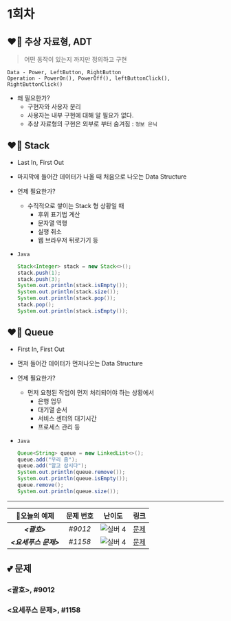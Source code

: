 # 1회차

## ❤️‍🔥 추상 자료형, ADT

> 어떤 동작이 있는지 까지만 정의하고 구현

```
Data - Power, LeftButton, RightButton
Operation - PowerOn(), PowerOff(), leftButtonClick(), RightButtonClick()
```

- 왜 필요한가?
  - 구현자와 사용자 분리
  - 사용자는 내부 구현에 대해 알 필요가 없다.
  - 추상 자료형의 구현은 외부로 부터 숨겨짐 : `정보 은닉`

## ❤️‍🔥 Stack

- Last In, First Out
- 마지막에 들어간 데이터가 나올 때 처음으로 나오는 Data Structure

- 언제 필요한가?
  - 수직적으로 쌓이는 Stack 형 상황일 때
    - 후위 표기법 계산
    - 문자열 역행
    - 실행 취소
    - 웹 브라우저 뒤로가기 등

- `Java`
    ```Java
    Stack<Integer> stack = new Stack<>();
    stack.push(1);
    stack.push(3);
    System.out.println(stack.isEmpty());
    System.out.println(stack.size());
    System.out.println(stack.pop());
    stack.pop();
    System.out.println(stack.isEmpty());
    ```

## ❤️‍🔥 Queue

- First In, First Out
- 먼저 들어간 데이터가 먼저나오는 Data Structure

- 언제 필요한가?
  - 먼저 요청된 작업이 먼저 처리되어야 하는 상황에서
    - 은행 업무
    - 대기열 순서
    - 서비스 센터의 대기시간
    - 프로세스 관리 등

- `Java`
    ``` Java
    Queue<String> queue = new LinkedList<>();
    queue.add("우리 좀");
    queue.add("알고 삽시다");
    System.out.println(queue.remove());
    System.out.println(queue.isEmpty());
    queue.remove();
    System.out.println(queue.size());
    ```

---

|💖오늘의 예제|문제 번호|난이도|링크|
|:-:|:-:|-|-|
|___<괄호>___|_#9012_|![실버 4](https://camo.githubusercontent.com/64671b5a244ad70dc11665f1293bdde51747df3d9cd4bfe2c36b1e5e1a78872b/68747470733a2f2f7374617469632e736f6c7665642e61632f746965725f736d616c6c2f372e737667)|[문제](https://www.acmicpc.net/problem/9012)|
|___<요세푸스 문제>___|_#1158_|![실버 4](https://camo.githubusercontent.com/64671b5a244ad70dc11665f1293bdde51747df3d9cd4bfe2c36b1e5e1a78872b/68747470733a2f2f7374617469632e736f6c7665642e61632f746965725f736d616c6c2f372e737667)|[문제](https://www.acmicpc.net/problem/1158)|

## 💕 문제

### <괄호>, #9012

### <요세푸스 문제>, #1158

